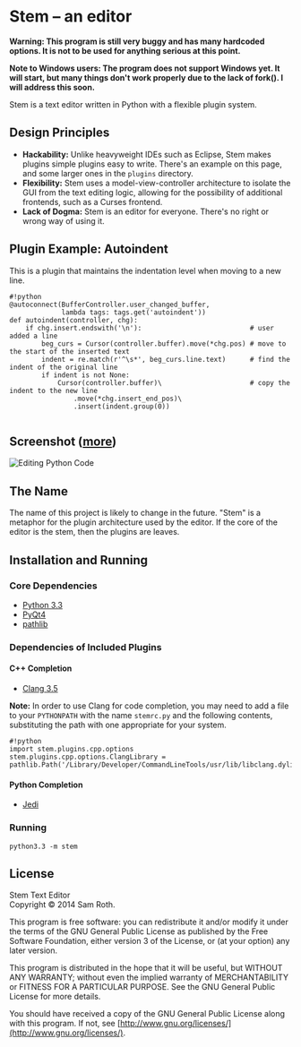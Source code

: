 # Stem – an editor

**Warning: This program is still very buggy and has many hardcoded options. It
is not to be used for anything serious at this point.**

**Note to Windows users: The program does not support Windows yet. It will start, 
but many things don't work properly due to the lack of fork(). I will address
this soon.**

Stem is a text editor written in Python with a flexible plugin system. 

## Design Principles

* **Hackability:** Unlike heavyweight IDEs such as Eclipse, Stem makes plugins
  simple plugins easy to write. There's an example on this page, and some
  larger ones in the `plugins` directory.
* **Flexibility:** Stem uses a model-view-controller architecture to isolate
  the GUI from the text editing logic, allowing for the possibility of
  additional frontends, such as a Curses frontend. 
* **Lack of Dogma:** Stem is an editor for everyone. There's no right or wrong
  way of using it.

## Plugin Example: Autoindent

This is a plugin that maintains the indentation level when moving to a new line.

```
#!python
@autoconnect(BufferController.user_changed_buffer, 
             lambda tags: tags.get('autoindent'))
def autoindent(controller, chg):
    if chg.insert.endswith('\n'):                           # user added a line
        beg_curs = Cursor(controller.buffer).move(*chg.pos) # move to the start of the inserted text
        indent = re.match(r'^\s*', beg_curs.line.text)      # find the indent of the original line
        if indent is not None:
            Cursor(controller.buffer)\                      # copy the indent to the new line
                .move(*chg.insert_end_pos)\
                .insert(indent.group(0))


```

## Screenshot ([more](https://bitbucket.org/saroth/stem/wiki/Screenshots))

![Editing Python Code](https://bitbucket.org/saroth/stem/wiki/screenshots/overview.png)

## The Name

The name of this project is likely to change in the future. "Stem" is a
metaphor for the plugin architecture used by the editor. If the core of the
editor is the stem, then the plugins are leaves.

## Installation and Running

### Core Dependencies

* [Python 3.3](http://www.python.org/)
* [PyQt4](http://www.riverbankcomputing.com/software/pyqt/download)
* [pathlib](https://pypi.python.org/pypi/pathlib/)

### Dependencies of Included Plugins

#### C++ Completion

* [Clang 3.5](http://clang.llvm.org)

**Note:** In order to use Clang for code completion, you may need to add a file
to your `PYTHONPATH` with the name `stemrc.py` and the following contents,
substituting the path with one appropriate for your system.

```
#!python
import stem.plugins.cpp.options
stem.plugins.cpp.options.ClangLibrary = pathlib.Path('/Library/Developer/CommandLineTools/usr/lib/libclang.dylib')
```


#### Python Completion

* [Jedi](http://jedi.jedidjah.ch/en/latest/)


### Running

```
python3.3 -m stem
```

## License

Stem Text Editor  
Copyright © 2014 Sam Roth.

This program is free software: you can redistribute it and/or modify it under
the terms of the GNU General Public License as published by the Free Software
Foundation, either version 3 of the License, or (at your option) any later
version.

This program is distributed in the hope that it will be useful, but WITHOUT ANY
WARRANTY; without even the implied warranty of MERCHANTABILITY or FITNESS FOR A
PARTICULAR PURPOSE.  See the GNU General Public License for more details.

You should have received a copy of the GNU General Public License along with
this program.  If not, see
[http://www.gnu.org/licenses/](http://www.gnu.org/licenses/).
